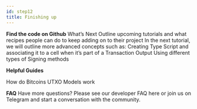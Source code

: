```yaml
---
id: step12
title: Finishing up
---
```


__Find the code on Github__
What’s Next
Outline upcoming tutorials and what recipes people can do to keep adding on to their project
In the next tutorial, we will outline more advanced concepts such as:
Creating Type Script and associating it to a cell when it’s part of a Transaction Output
Using different types of Signing methods


__Helpful Guides__

How do Bitcoins UTXO Models work <link>

__FAQ__
Have more questions? Please see our developer FAQ here or join us on Telegram and start a conversation with the community.
